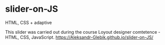# slider-on-JS
HTML, CSS + adaptive

This slider was carried out during the course Loyout designer comtetence - HTML, CSS, JavaScript.
https://Aleksandr-Glebik.github.io/slider-on-JS/
